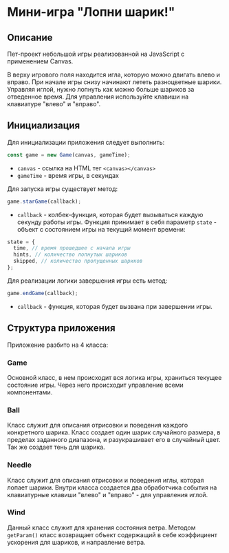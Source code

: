 # Мини-игра "Лопни шарик!"

## Описание

Пет-проект небольшой игры реализованной на JavaScript с применением Canvas.

В верху игрового поля находится игла, которую можно двигать влево и вправо. При начале игры снизу начинают лететь разноцветные шарики. Управляя иглой, нужно лопнуть как можно больше шариков за отведенное время.
Для управления используйте клавиши на клавиатуре "влево" и "вправо".

## Инициализация

Для инициализации приложения следует выполнить:

```javascript
const game = new Game(canvas, gameTime);
```

- `canvas` - ссылка на HTML тег `<canvas></canvas>`
- `gameTime` - время игры, в секундах

Для запуска игры существует метод:

```javascript
game.starGame(callback);
```

- `callback` - колбек-функция, которая будет вызываться каждую секунду работы игры. Функция принимает в себя параметр `state` - объект с состоянием игры на текущий момент времени:

```javascript
state = {
  time, // время прошедшее с начала игры
  hints, // количество лопнутых шариков
  skipped, // количество пропущенных шариков
};
```

Для реализации логики завершения игры есть метод:

```javascript
game.endGame(callback);
```

- `callback` - функция, которая будет вызвана при завершении игры.

## Структура приложения

Приложение разбито на 4 класса:

### Game

Основной класс, в нем происходит вся логика игры, храниться текущее состояние игры. Через него происходит управление всеми компонентами.

### Ball

Класс служит для описания отрисовки и поведения каждого конкретного шарика. Класс создает один шарик случайного размера, в пределах заданного диапазона, и разукрашивает его в случайный цвет. Так же создает тень для шарика.

### Needle

Класс служит для описания отрисовки и поведения иглы, которая лопает шарики. Внутри класса создается два обработчика события на клавиатурные клавиши "влево" и "вправо" - для управления иглой.

### Wind

Данный класс служит для хранения состояния ветра. Методом `getParam()` класс возвращает объект содержащий в себе коэффициент ускорения для шариков, и направление ветра.
